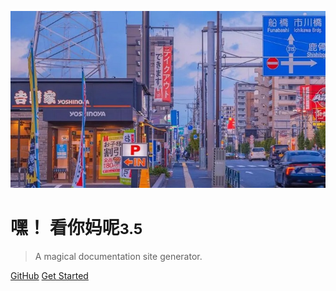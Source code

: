<!-- _coverpage.md -->

![logo](cover.jpg)

# 嘿！ 看你妈呢<small>3.5</small>

> A magical documentation site generator.

[GitHub](https://github.com/docsifyjs/docsify/)
[Get Started](README)